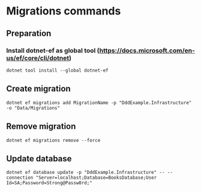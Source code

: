 # Migrations commands

## Preparation
### Install dotnet-ef as global tool (https://docs.microsoft.com/en-us/ef/core/cli/dotnet)
`dotnet tool install --global dotnet-ef`

## Create migration
`dotnet ef migrations add MigrationName -p "DddExample.Infrastructure" -o "Data/Migrations"`

## Remove migration
`dotnet ef migrations remove --force`

## Update database
`dotnet ef database update -p "DddExample.Infrastructure" -- --connection "Server=localhost;Database=BooksDatabase;User Id=SA;Password=Strong@Passw0rd;"`